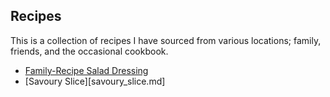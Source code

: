## Recipes

This is a collection of recipes I have sourced from various locations; family, friends, and the occasional cookbook.

 * [Family-Recipe Salad Dressing](salad_dressing.md)
 * [Savoury Slice][savoury_slice.md]
